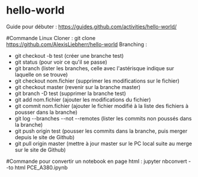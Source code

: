 # hello-world
Guide pour débuter : https://guides.github.com/activities/hello-world/

#Commande Linux
Cloner : git clone https://github.com/AlexisLiebherr/hello-world
Branching : 
- git checkout -b test  (créer une branche test)
- git status (pour voir ce qu'il se passe)
- git branch (lister les branches, celle avec l'astérisque indique sur laquelle on se trouve)
- git checkout nom.fichier (supprimer les modifications sur le fichier)
- git checkout master (revenir sur la branche master)
- git branch -D test (supprimer la branche test)
- git add nom.fichier (ajouter les modifications du fichier)
- git commit nom.fichier (ajouter le fichier modifié à la liste des fichiers à pousser dans la branche)
- git log --branches --not --remotes (lister les commits non poussés dans la branche)
- git push origin test (pousser les commits dans la branche, puis merger depuis le site de Github)
- git pull origin master (mettre à jour master sur le PC local suite au merge sur le site de Github)

#Commande pour convertir un notebook en page html : jupyter nbconvert --to html PCE_A380.ipynb
